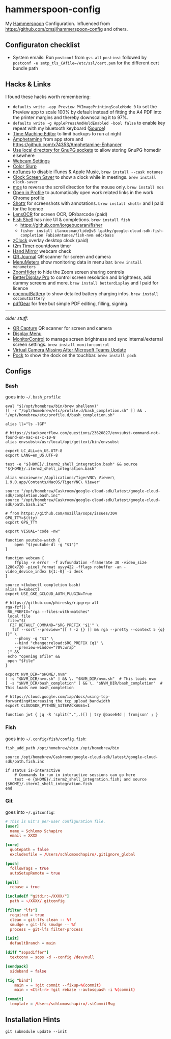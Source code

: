 # hammerspoon-config

My [Hammerspoon](https://www.hammerspoon.org/) Configuration. Influenced from <https://github.com/cmsj/hammerspoon-config> and others.

## Configuraton checklist

* System emails: Run `postconf` from `gss-all` `postinst` followed by `postconf -e smtp_tls_CAfile=/etc/ssl/cert.pem` for the different cert bundle path

## Hacks & Links

I found these hacks worth remembering:

* `defaults write -app Preview PVImagePrintingScaleMode 0` to set the Preview app to scale 100% by default instead of fitting the A4 PDF into the printer margins and thereby downscaling it to 97%.
* `defaults write -g ApplePressAndHoldEnabled -bool false` to enable key repeat with my bluetooth keyboard ([Source](https://www.howtogeek.com/267463/how-to-enable-key-repeating-in-macos/))
* [Time Machine Editor](https://tclementdev.com/timemachineeditor/) to limit backups to run at night
* [Amphetamine](https://apps.apple.com/us/app/amphetamine/id937984704?mt=12) from app store and <https://github.com/x74353/Amphetamine-Enhancer>
* [Use local directory for GnuPG sockets](https://wiki.archlinux.org/index.php/GnuPG#IPC_connect_call_failed) to allow storing GnuPG homedir elsewhere
* [Webcam Settings](https://apps.apple.com/app/webcam-settings/id533696630)
* [Color Slurp](https://apps.apple.com/de/app/colorslurp/id1287239339)
* [noTunes](https://github.com/tombonez/noTunes) to disable iTunes & Apple Music, `brew install --cask notunes`
* [Clock Screen Saver](https://github.com/soffes/Clock.saver) to show a clock while in meetings. `brew install clock-saver`
* [mos](https://mos.caldis.me/) to reverse the scroll direction for the mouse only. `brew install mos`
* [Open in Profile](https://hikmetcancelik.com/open-in-profile/) to automatically open work related links in the work Chrome profile
* [Shottr](https://shottr.cc/) for screenshots with annotations. `brew install shottr` and I paid for the licence
* [LensOCR](https://apps.apple.com/de/app/lensocr-extract-text-image/id1549961729) for screen OCR, QR/barcode (paid)
* [Fish Shell](https://fishshell.com/) has nice UI & completions. `brew install fish`
  * <https://github.com/jorgebucaran/fisher>
  * `fisher install ilancosman/tide@v6 lgathy/google-cloud-sdk-fish-completion FabioAntunes/fish-nvm edc/bass`
* [zClock](https://apps.apple.com/de/app/zclock-clock-countdown/id1478540997) overlay desktop clock (paid)
* [t2m Timer](https://apps.apple.com/de/app/t2m-timer/id1487946377) countdown timer
* [Hand Mirror](https://apps.apple.com/de/app/hand-mirror/id1502839586) webcam check
* [QR Journal](https://apps.apple.com/de/app/qr-journal/id483820530) QR scanner for screen and camera
* [MenuMeters](https://member.ipmu.jp/yuji.tachikawa/MenuMetersElCapitan/) show monitoring data in menu bar. `brew install menumeters`
* [ZoomHider](https://lowtechguys.com/zoomhider/) to hide the Zoom screen sharing controls
* [BetterDisplay Pro](https://betterdisplay.pro/) to control screen resolution and brightness, add dummy screens and more. `brew install
betterdisplay` and I paid for licence
* [coconutBattery](https://www.coconut-flavour.com/coconutbattery/) to show detailed battery charging infos. `brew install coconutbattery`
* [pdfGear](https://www.pdfgear.com/) for free but simple PDF editing, filling, signing.

---
*older stuff*:

* [QR Capture](https://apps.apple.com/de/app/qr-capture/id1369524274) QR scanner for screen and camera
* [Display Menu](https://apps.apple.com/de/app/display-menu/id549083868)
* [MonitorControl](https://github.com/MonitorControl/MonitorControl) to manage screen brightness and sync internal/external screen settings. `brew install monitorcontrol`
* [Virtual Camera Missing After Microsoft Teams Update](https://support.ecamm.com/en/articles/4343963-virtual-camera-missing-after-microsoft-teams-update)
* [Pock](https://pock.dev/) to show the dock on the touchbar. `brew install pock`

## Configs

### Bash

goes into `~/.bash_profile`:

```shell
eval "$(/opt/homebrew/bin/brew shellenv)"
[[ -r "/opt/homebrew/etc/profile.d/bash_completion.sh" ]] && . "/opt/homebrew/etc/profile.d/bash_completion.sh"

alias ll="ls -lGF"

# https://stackoverflow.com/questions/23620827/envsubst-command-not-found-on-mac-os-x-10-8
alias envsubst=/usr/local/opt/gettext/bin/envsubst

export LC_ALL=en_US.UTF-8
export LANG=en_US.UTF-8

test -e "${HOME}/.iterm2_shell_integration.bash" && source "${HOME}/.iterm2_shell_integration.bash"

alias vncviewer='/Applications/TigerVNC\ Viewer\ 1.9.0.app/Contents/MacOS/TigerVNC\ Viewer'

source "/opt/homebrew/Caskroom/google-cloud-sdk/latest/google-cloud-sdk/completion.bash.inc"
source "/opt/homebrew/Caskroom/google-cloud-sdk/latest/google-cloud-sdk/path.bash.inc"

# from https://github.com/mozilla/sops/issues/304
GPG_TTY=$(tty)
export GPG_TTY

export VISUAL="code -nw"

function youtube-watch {
    open "$(youtube-dl -g "$1")"
}

function webcam {
    ffplay -v error  -f avfoundation -framerate 30 -video_size 1280x720 -pixel_format uyvy422 -fflags nobuffer -an -video_device_index ${1:-0} -i desk
}

source <(kubectl completion bash)
alias k=kubectl
export USE_GKE_GCLOUD_AUTH_PLUGIN=True

# https://github.com/phiresky/ripgrep-all
rga-fzf() {
 RG_PREFIX="rga --files-with-matches"
 local file
 file="$(
  FZF_DEFAULT_COMMAND="$RG_PREFIX '$1'" \
   fzf --sort --preview="[[ ! -z {} ]] && rga --pretty --context 5 {q} {}" \
    --phony -q "$1" \
    --bind "change:reload:$RG_PREFIX {q}" \
    --preview-window="70%:wrap"
 )" &&
 echo "opening $file" &&
 open "$file"
}

export NVM_DIR="$HOME/.nvm"
[ -s "$NVM_DIR/nvm.sh" ] && \. "$NVM_DIR/nvm.sh"  # This loads nvm
[ -s "$NVM_DIR/bash_completion" ] && \. "$NVM_DIR/bash_completion"  # This loads nvm bash_completion

# https://cloud.google.com/iap/docs/using-tcp-forwarding#increasing_the_tcp_upload_bandwidth
export CLOUDSDK_PYTHON_SITEPACKAGES=1

function jwt { jq -R 'split(".",.)[] | try @base64d | fromjson' ; }

```

### Fish

goes into `~/.config/fish/config.fish`:

```fish
fish_add_path /opt/homebrew/sbin /opt/homebrew/bin

source /opt/homebrew/Caskroom/google-cloud-sdk/latest/google-cloud-sdk/path.fish.inc

if status is-interactive
    # Commands to run in interactive sessions can go here
    test -e {$HOME}/.iterm2_shell_integration.fish; and source {$HOME}/.iterm2_shell_integration.fish
end

```

### Git

goes into `~/.gitconfig`:

```toml
# This is Git's per-user configuration file.
[user]
  name = Schlomo Schapiro
  email = XXXX

[core]
  quotepath = false
  excludesfile = /Users/schlomoschapiro/.gitignore_global

[push]
  followTags = true
  autoSetupRemote = true

[pull]
  rebase = true

[includeIf "gitdir:~/XXXX/"]
  path = ~/XXXX/.gitconfig

[filter "lfs"]
  required = true
  clean = git-lfs clean -- %f
  smudge = git-lfs smudge -- %f
  process = git-lfs filter-process

[init]
  defaultBranch = main

[diff "sopsdiffer"]
  textconv = sops -d --config /dev/null

[sendpack]
  sideband = false

[tig "bind"]
    main = = !git commit --fixup=%(commit)
    main = <Ctrl-r> !git rebase --autosquash -i %(commit)

[commit]
  template = /Users/schlomoschapiro/.stCommitMsg

```

## Installation Hints

```
git submodule update --init
```
